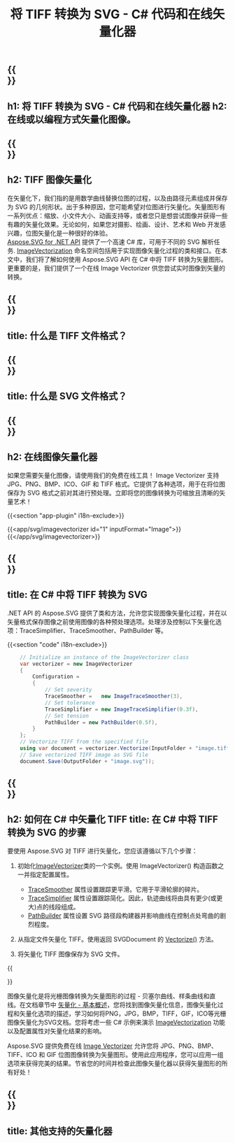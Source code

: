 ﻿---
translation: true
template: /templates/_template-vectorization-child.md
title: 将 TIFF 转换为 SVG - C# 代码和在线矢量化器
description: TIFF 到 C# 中的向量。将 TIFF 转换为 SVG 并获得矢量图形的所有优点。免费试用在线图像矢量化器！
url: /net/vectorization/tiff-to-svg/
family: svg
platformtag: net
feature: vectorization
informat: TIFF
outformat: SVG
---

{{<section banner>}}
---
h1: 将 TIFF 转换为 SVG - C# 代码和在线矢量化器
h2: 在线或以编程方式矢量化图像。
---

{{<section overview>}}
---
h2: TIFF 图像矢量化
---

在矢量化下，我们指的是用数学曲线替换位图的过程，以及由路径元素组成并保存为 SVG 的几何形状。出于多种原因，您可能希望对位图进行矢量化。矢量图形有一系列优点：缩放、小文件大小、动画支持等，或者您只是想尝试图像并获得一些有趣的矢量化效果。无论如何，如果您对摄影、绘画、设计、艺术和 Web 开发感兴趣，位图矢量化是一种很好的体验。<br>
[Aspose.SVG for .NET API](https://products.aspose.com/svg/{{lang.url-fragment}}net/) 提供了一个高速 C# 库，可用于不同的 SVG 解析任务. [ImageVectorization](https://reference.aspose.com/svg/net/aspose.svg.imagevectorization/) 命名空间包括用于实现图像矢量化过程的类和接口。在本文中，我们将了解如何使用 Aspose.SVG API 在 C# 中将 TIFF 转换为矢量图形。更重要的是，我们提供了一个在线 Image Vectorizer 供您尝试实时图像到矢量的转换。

{{<section input-file>}}
---
title: 什么是 TIFF 文件格式？
---

{{<section output-file>}}
---
title: 什么是 SVG 文件格式？
---

{{<section plagin-text>}}
---
h2: 在线图像矢量化器
---

如果您需要矢量化图像，请使用我们的免费在线工具！ Image Vectorizer 支持 JPG、PNG、BMP、ICO、GIF 和 TIFF 格式。它提供了各种选项，用于在将位图保存为 SVG 格式之前对其进行预处理。立即将您的图像转换为可缩放且清晰的矢量艺术！

{{<section "app-plugin" i18n-exclude>}}

{{<app/svg/imagevectorizer id="1" inputFormat="Image">}}{{</app/svg/imagevectorizer>}} 

{{<section code-text>}}
---
title: 在 C# 中将 TIFF 转换为 SVG
---

.NET API 的 Aspose.SVG 提供了类和方法，允许您实现图像矢量化过程，并在以矢量格式保存图像之前使用图像的各种预处理选项。处理涉及控制以下矢量化选项：TraceSimplifier、TraceSmoother、PathBuilder 等。

{{<section "code" i18n-exclude>}}

```cs       
	// Initialize an instance of the ImageVectorizer class
    var vectorizer = new ImageVectorizer
    {
        Configuration = 
		{
			// Set severity
			TraceSmoother =   new ImageTraceSmoother(3),
			// Set tolerance
			TraceSimplifier = new ImageTraceSimplifier(0.3f),
			// Set tension
        	PathBuilder = new PathBuilder(0.5f),
		}
    };
    // Vectorize TIFF from the specified file
	using var document = vectorizer.Vectorize(InputFolder + "image.tiff");
    // Save vectorized TIFF image as SVG file 
	document.Save(OutputFolder + "image.svg"));
```

{{<section steps>}}
---
h2: 如何在 C# 中矢量化 TIFF
title: 在 C# 中将 TIFF 转换为 SVG 的步骤
---

要使用 Aspose.SVG 对 TIFF 进行矢量化，您应该遵循以下几个步骤：

1. 初始化[ImageVectorizer](https://reference.aspose.com/svg/net/aspose.svg.imagevectorization/imagevectorizer/)类的一个实例。使用 ImageVectorizer() 构造函数之一并指定配置属性。

    - [TraceSmoother](https://reference.aspose.com/svg/net/aspose.svg.imagevectorization/imagevectorizerconfiguration/tracesmoother/) 属性设置跟踪更平滑。它用于平滑轮廓的碎片。
    - [TraceSimplifier](https://reference.aspose.com/svg/net/aspose.svg.imagevectorization/imagevectorizerconfiguration/tracesimplifier/) 属性设置跟踪简化。因此，轨迹曲线将由具有更少(或更大)点的线段组成。
    - [PathBuilder](https://reference.aspose.com/svg/net/aspose.svg.imagevectorization/imagevectorizerconfiguration/pathbuilder/) 属性设置 SVG 路径段构建器并影响曲线在控制点处弯曲的剧烈程度。

1. 从指定文件矢量化 TIFF。使用返回 SVGDocument 的 [Vectorize()](https://reference.aspose.com/svg/net/aspose.svg.imagevectorization/imagevectorizer/vectorize/) 方法。
1. 将矢量化 TIFF 图像保存为 SVG 文件。

{{<section documentation>}}

图像矢量化是将光栅图像转换为矢量图形的过程 - 贝塞尔曲线、样条曲线和直线。在文档章节中 <a href="https://docs.aspose.com/svg/net/how-to-work-with-aspose-svg-api/vectorization/" target="_blank">矢量化 - 基本概述</a>，您将找到图像矢量化信息，图像矢量化过程和矢量化选项的描述，学习如何将PNG，JPG，BMP，TIFF，GIF，ICO等光栅图像矢量化为SVG文档。您将考虑一些 C# 示例来演示 [ImageVectorization](https://reference.aspose.com/svg/net/aspose.svg.imagevectorization/) 功能以及配置属性对矢量化结果的影响。

Aspose.SVG 提供免费在线 [Image Vectorizer](https://products.aspose.app/svg/image-vectorization) 允许您将 JPG、PNG、BMP、TIFF、ICO 和 GIF 位图图像转换为矢量图形。使用此应用程序，您可以应用一组选项来获得完美的结果。节省您的时间并检查此图像矢量化器以获得矢量图形的所有好处！

{{<section other-vectorizers>}}
---
title: 其他支持的矢量化器
---
